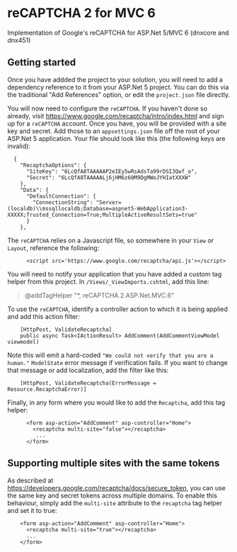 # reCAPTCHA 2 for MVC 6
Implementation of Google's reCAPTCHA for ASP.Net 5/MVC 6 (dnxcore and dnx451)

## Getting started

Once you have addded the project to your solution, you will need to add a dependency reference to it from your ASP.Net 5 project. You can do this via the traditional "Add References" option, or edit the `project.json` file directly.

You will now need to configure the `reCAPTCHA`. If you haven't done so already, visit https://www.google.com/recaptcha/intro/index.html and sign up for a `reCAPTCHA` account. Once you have, you will be provided with a site key and secret. Add those to an `appsettings.json` file off the root of your ASP.Net 5 application. Your file should look like this (the following keys are invalid):

      {
        "RecaptchaOptions": {
          "SiteKey": "6LcQfA8TAAAAAP2eIEy5wRsAdsTa99rDSI3Qwf_o",
          "Secret": "6LcQfA8TAAAAALj6jHM6z60M9DgMWoJYHIatXXXW"
        },
        "Data": {
          "DefaultConnection": {
            "ConnectionString": "Server=(localdb)\\mssqllocaldb;Database=aspnet5-WebApplication3-XXXXX;Trusted_Connection=True;MultipleActiveResultSets=true"
          }
        },
        
  The `reCAPTCHA` relies on a Javascript file, so somewhere in your `View` or `Layout`, reference the following:
  
          <script src='https://www.google.com/recaptcha/api.js'></script>
       
You will need to notify your application that you have added a custom tag helper from this project. In `/Views/_ViewImports.cshtml`, add this line:

> @addTagHelper "*, reCAPTCHA.2.ASP.Net.MVC.6"

 To use the `reCAPTCHA`, identify a controller action to which it is being applied and add this action filter:
 
        [HttpPost, ValidateRecaptcha]
        public async Task<IActionResult> AddComment(AddCommentViewModel viewmodel)

Note this will emit a hard-coded `"We could not verify that you are a human."` `ModelState` error message if verification fails. If you want to change that message or add localization, add the filter like this:

        [HttpPost, ValidateRecaptcha(ErrorMessage = Resource.RecaptchaError)]
        
Finally, in any form where you would like to add the `Recaptcha`, add this tag helper:
  
          <form asp-action="AddComment" asp-controller="Home">
            <recaptcha multi-site="false"></recaptcha>
             ...
          </form>
      
## Supporting multiple sites with the same tokens

As described at https://developers.google.com/recaptcha/docs/secure_token, you can use the same key and secret tokens across multiple domains. To enable this behaviour, simply add the `multi-site` attribute to the `recaptcha` tag helper and set it to true:

        <form asp-action="AddComment" asp-controller="Home">
          <recaptcha multi-site="true"></recaptcha>
          ...
        </form>
